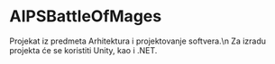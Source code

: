 # AIPSBattleOfMages
Projekat iz predmeta Arhitektura i projektovanje softvera.\n
Za izradu projekta će se koristiti Unity, kao i .NET.
